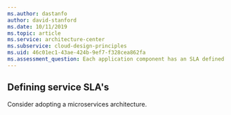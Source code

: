 ```yaml
---
ms.author: dastanfo
author: david-stanford
ms.date: 10/11/2019
ms.topic: article
ms.service: architecture-center
ms.subservice: cloud-design-principles
ms.uid: 46c01ec1-43ae-424b-9ef7-f328cea862fa
ms.assessment_question: Each application component has an SLA defined
---
```

## Defining service SLA's

Consider adopting a microservices architecture.
